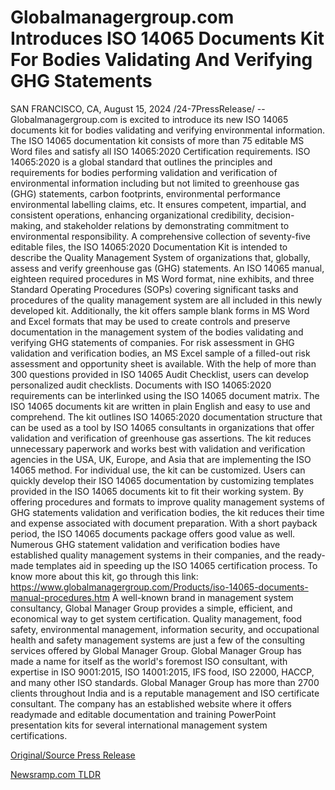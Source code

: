 # Globalmanagergroup.com Introduces ISO 14065 Documents Kit For Bodies Validating And Verifying GHG Statements

SAN FRANCISCO, CA, August 15, 2024 /24-7PressRelease/ -- Globalmanagergroup.com is excited to introduce its new ISO 14065 documents kit for bodies validating and verifying environmental information. The ISO 14065 documentation kit consists of more than 75 editable MS Word files and satisfy all ISO 14065:2020 Certification requirements. ISO 14065:2020 is a global standard that outlines the principles and requirements for bodies performing validation and verification of environmental information including but not limited to greenhouse gas (GHG) statements, carbon footprints, environmental performance environmental labelling claims, etc. It ensures competent, impartial, and consistent operations, enhancing organizational credibility, decision-making, and stakeholder relations by demonstrating commitment to environmental responsibility.  A comprehensive collection of seventy-five editable files, the ISO 14065:2020 Documentation Kit is intended to describe the Quality Management System of organizations that, globally, assess and verify greenhouse gas (GHG) statements. An ISO 14065 manual, eighteen required procedures in MS Word format, nine exhibits, and three Standard Operating Procedures (SOPs) covering significant tasks and procedures of the quality management system are all included in this newly developed kit. Additionally, the kit offers sample blank forms in MS Word and Excel formats that may be used to create controls and preserve documentation in the management system of the bodies validating and verifying GHG statements of companies. For risk assessment in GHG validation and verification bodies, an MS Excel sample of a filled-out risk assessment and opportunity sheet is available. With the help of more than 300 questions provided in ISO 14065 Audit Checklist, users can develop personalized audit checklists. Documents with ISO 14065:2020 requirements can be interlinked using the ISO 14065 document matrix.   The ISO 14065 documents kit are written in plain English and easy to use and comprehend. The kit outlines ISO 14065:2020 documentation structure that can be used as a tool by ISO 14065 consultants in organizations that offer validation and verification of greenhouse gas assertions. The kit reduces unnecessary paperwork and works best with validation and verification agencies in the USA, UK, Europe, and Asia that are implementing the ISO 14065 method. For individual use, the kit can be customized.  Users can quickly develop their ISO 14065 documentation by customizing templates provided in the ISO 14065 documents kit to fit their working system. By offering procedures and formats to improve quality management systems of GHG statements validation and verification bodies, the kit reduces their time and expense associated with document preparation. With a short payback period, the ISO 14065 documents package offers good value as well. Numerous GHG statement validation and verification bodies have established quality management systems in their companies, and the ready-made templates aid in speeding up the ISO 14065 certification process. To know more about this kit, go through this link: https://www.globalmanagergroup.com/Products/iso-14065-documents-manual-procedures.htm  A well-known brand in management system consultancy, Global Manager Group provides a simple, efficient, and economical way to get system certification. Quality management, food safety, environmental management, information security, and occupational health and safety management systems are just a few of the consulting services offered by Global Manager Group. Global Manager Group has made a name for itself as the world's foremost ISO consultant, with expertise in ISO 9001:2015, ISO 14001:2015, IFS food, ISO 22000, HACCP, and many other ISO standards. Global Manager Group has more than 2700 clients throughout India and is a reputable management and ISO certificate consultant. The company has an established website where it offers readymade and editable documentation and training PowerPoint presentation kits for several international management system certifications. 

[Original/Source Press Release](https://www.24-7pressrelease.com/press-release/513423/globalmanagergroupcom-introduces-iso-14065-documents-kit-for-bodies-validating-and-verifying-ghg-statements) 

[Newsramp.com TLDR](https://newsramp.com/None) 